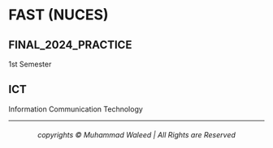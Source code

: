 # <h1>FAST (NUCES)</h1> 
<h2>FINAL_2024_PRACTICE</h2> 
1st Semester
<h2>ICT</h2>
Information Communication Technology

*************

<div align="center">
<h6> copyrights © Muhammad Waleed | All Rights are Reserved </h6>

</div>

 
